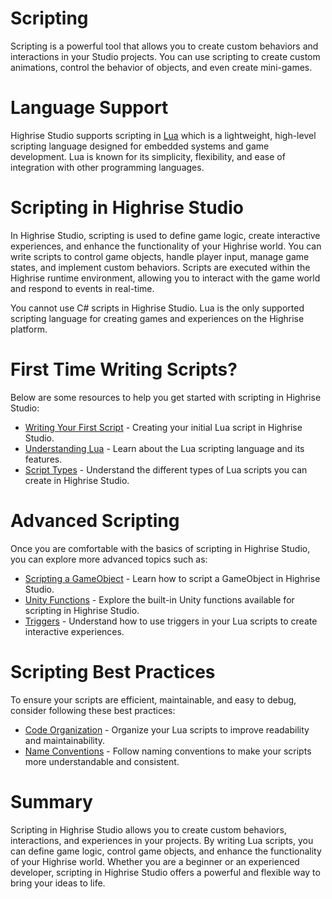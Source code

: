 # Scripting

Scripting is a powerful tool that allows you to create custom behaviors and interactions in your Studio projects. You can use scripting to create custom animations, control the behavior of objects, and even create mini-games.

# Language Support

Highrise Studio supports scripting in [Lua](https://create.highrise.game/learn/studio/create/scripting/lua/overview) which is a lightweight, high-level scripting language designed for embedded systems and game development. Lua is known for its simplicity, flexibility, and ease of integration with other programming languages.

# Scripting in Highrise Studio

In Highrise Studio, scripting is used to define game logic, create interactive experiences, and enhance the functionality of your Highrise world. You can write scripts to control game objects, handle player input, manage game states, and implement custom behaviors. Scripts are executed within the Highrise runtime environment, allowing you to interact with the game world and respond to events in real-time.

<Note type="warning">
You cannot use C# scripts in Highrise Studio. Lua is the only supported scripting language for creating games and experiences on the Highrise platform.
</Note>

# First Time Writing Scripts?

Below are some resources to help you get started with scripting in Highrise Studio:

- [Writing Your First Script](https://create.highrise.game/learn/studio/create/scripting/writing-your-first-script) - Creating your initial Lua script in Highrise Studio.
- [Understanding Lua](https://create.highrise.game/learn/studio/create/scripting/lua/overview) - Learn about the Lua scripting language and its features.
- [Script Types](https://create.highrise.game/learn/studio/create/scripting/script-types/overview) - Understand the different types of Lua scripts you can create in Highrise Studio.

# Advanced Scripting

Once you are comfortable with the basics of scripting in Highrise Studio, you can explore more advanced topics such as:

- [Scripting a GameObject](https://create.highrise.game/learn/studio/create/scripting/advanced/scripting-a-gameobject) - Learn how to script a GameObject in Highrise Studio.
- [Unity Functions](https://create.highrise.game/learn/studio/create/scripting/advanced/unity-functions) - Explore the built-in Unity functions available for scripting in Highrise Studio.
- [Triggers](https://create.highrise.game/learn/studio/create/scripting/advanced/triggers) - Understand how to use triggers in your Lua scripts to create interactive experiences.

# Scripting Best Practices

To ensure your scripts are efficient, maintainable, and easy to debug, consider following these best practices:

- [Code Organization](https://create.highrise.game/learn/studio/create/scripting/lua/best-practices/code-organization) - Organize your Lua scripts to improve readability and maintainability.
- [Name Conventions](https://create.highrise.game/learn/studio/create/scripting/lua/best-practices/naming-conventions) - Follow naming conventions to make your scripts more understandable and consistent.

# Summary

Scripting in Highrise Studio allows you to create custom behaviors, interactions, and experiences in your projects. By writing Lua scripts, you can define game logic, control game objects, and enhance the functionality of your Highrise world. Whether you are a beginner or an experienced developer, scripting in Highrise Studio offers a powerful and flexible way to bring your ideas to life.
